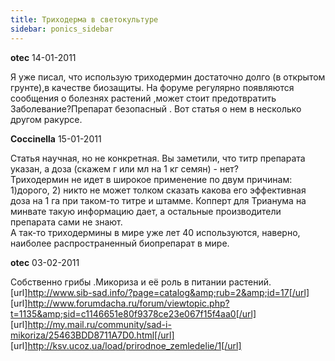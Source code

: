 ```yaml
---
title: Триходерма в светокультуре
sidebar: ponics_sidebar
---
```


**otec** 14-01-2011

Я уже писал, что использую триходермин достаточно долго (в открытом грунте),в качестве биозащиты. На форуме регулярно появляются сообщения о болезнях растений ,может стоит предотвратить Заболевание?Препарат безопасный . Вот статья о нем в несколько другом ракурсе.

**Coccinella** 15-01-2011

Статья научная, но не конкретная. Вы заметили, что титр препарата указан, а доза (скажем г или мл на 1 кг семян) - нет?<br />Триходермин не идет в широкое применение по двум причинам: 1)дорого, 2) никто не может толком сказать какова его эффективная доза на 1 га при таком-то титре и штамме. Копперт для Трианума на минвате такую информацию дает, а остальные производители препарата сами не знают.<br />А так-то триходермины в мире уже лет 40 используются, наверно, наиболее распространенный биопрепарат в мире.

**otec** 03-02-2011

Собственно грибы .Микориза и её роль в питании растений.<br />[url]http://www.sib-sad.info/?page=catalog&amp;rub=2&amp;id=17[/url]<br />[url]http://www.forumdacha.ru/forum/viewtopic.php?t=1135&amp;sid=c1146651e80f9378ce23e067f15f4aa0[/url]<br />[url]http://my.mail.ru/community/sad-i-mikoriza/25463BDD8711A7D0.html[/url]<br />[url]http://ksv.ucoz.ua/load/prirodnoe_zemledelie/1[/url]

